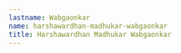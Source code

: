 ```yaml
---
lastname: Wabgaonkar
name: harshawardhan-madhukar-wabgaonkar
title: Harshawardhan Madhukar Wabgaonkar
---
```

